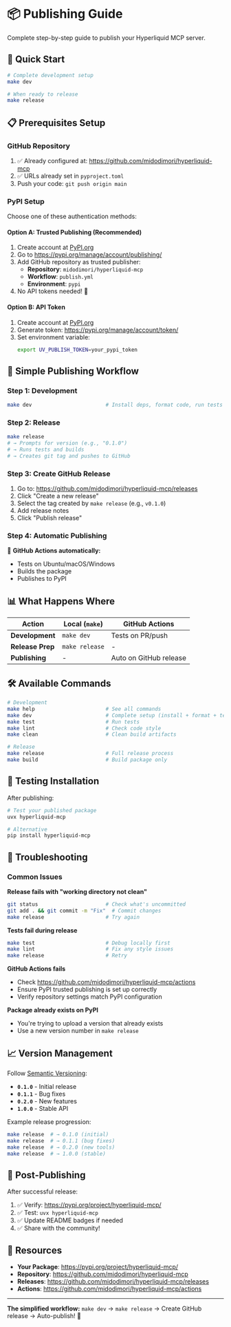 # 📦 Publishing Guide

Complete step-by-step guide to publish your Hyperliquid MCP server.

## 🚀 Quick Start

```bash
# Complete development setup
make dev

# When ready to release
make release
```

## 📋 Prerequisites Setup

### **GitHub Repository**
1. ✅ Already configured at: https://github.com/midodimori/hyperliquid-mcp
2. ✅ URLs already set in `pyproject.toml`
3. Push your code: `git push origin main`

### **PyPI Setup**
Choose one of these authentication methods:

#### **Option A: Trusted Publishing (Recommended)**
1. Create account at [PyPI.org](https://pypi.org/account/register/)
2. Go to https://pypi.org/manage/account/publishing/
3. Add GitHub repository as trusted publisher:
   - **Repository**: `midodimori/hyperliquid-mcp`
   - **Workflow**: `publish.yml` 
   - **Environment**: `pypi`
4. No API tokens needed! 🎉

#### **Option B: API Token**
1. Create account at [PyPI.org](https://pypi.org/account/register/)
2. Generate token: https://pypi.org/manage/account/token/
3. Set environment variable:
   ```bash
   export UV_PUBLISH_TOKEN=your_pypi_token
   ```

## 🎯 Simple Publishing Workflow

### **Step 1: Development**
```bash
make dev                        # Install deps, format code, run tests
```

### **Step 2: Release**
```bash
make release
# → Prompts for version (e.g., "0.1.0")
# → Runs tests and builds
# → Creates git tag and pushes to GitHub
```

### **Step 3: Create GitHub Release**
1. Go to: https://github.com/midodimori/hyperliquid-mcp/releases
2. Click "Create a new release"
3. Select the tag created by `make release` (e.g., `v0.1.0`)
4. Add release notes
5. Click "Publish release"

### **Step 4: Automatic Publishing**
🎉 **GitHub Actions automatically:**
- Tests on Ubuntu/macOS/Windows
- Builds the package
- Publishes to PyPI

## 📊 What Happens Where

| Action | Local (`make`) | GitHub Actions |
|--------|----------------|----------------|
| **Development** | `make dev` | Tests on PR/push |
| **Release Prep** | `make release` | - |
| **Publishing** | - | Auto on GitHub release |

## 🛠️ Available Commands

```bash
# Development
make help                       # See all commands
make dev                        # Complete setup (install + format + test)
make test                       # Run tests
make lint                       # Check code style
make clean                      # Clean build artifacts

# Release
make release                    # Full release process
make build                      # Build package only
```

## 🧪 Testing Installation

After publishing:

```bash
# Test your published package
uvx hyperliquid-mcp

# Alternative
pip install hyperliquid-mcp
```

## 🚨 Troubleshooting

### **Common Issues**

**Release fails with "working directory not clean"**
```bash
git status                      # Check what's uncommitted
git add . && git commit -m "Fix"  # Commit changes
make release                    # Try again
```

**Tests fail during release**
```bash
make test                       # Debug locally first
make lint                       # Fix any style issues
make release                    # Retry
```

**GitHub Actions fails**
- Check https://github.com/midodimori/hyperliquid-mcp/actions
- Ensure PyPI trusted publishing is set up correctly
- Verify repository settings match PyPI configuration

**Package already exists on PyPI**
- You're trying to upload a version that already exists
- Use a new version number in `make release`

## 📈 Version Management

Follow [Semantic Versioning](https://semver.org/):

- **`0.1.0`** - Initial release
- **`0.1.1`** - Bug fixes  
- **`0.2.0`** - New features
- **`1.0.0`** - Stable API

Example release progression:
```bash
make release  # → 0.1.0 (initial)
make release  # → 0.1.1 (bug fixes)
make release  # → 0.2.0 (new tools)
make release  # → 1.0.0 (stable)
```

## 🎉 Post-Publishing

After successful release:

1. ✅ Verify: https://pypi.org/project/hyperliquid-mcp/
2. ✅ Test: `uvx hyperliquid-mcp`
3. ✅ Update README badges if needed
4. ✅ Share with the community!

## 🔗 Resources

- **Your Package**: https://pypi.org/project/hyperliquid-mcp/
- **Repository**: https://github.com/midodimori/hyperliquid-mcp
- **Releases**: https://github.com/midodimori/hyperliquid-mcp/releases
- **Actions**: https://github.com/midodimori/hyperliquid-mcp/actions

---

**The simplified workflow:** `make dev` → `make release` → Create GitHub release → Auto-publish! 🚀